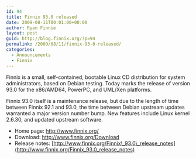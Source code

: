 ```yaml
---
id: 94
title: Finnix 93.0 released
date: 2009-08-11T00:01:00+00:00
author: Ryan Finnie
layout: post
guid: http://blog.finnix.org/?p=94
permalink: /2009/08/11/finnix-93-0-released/
categories:
  - Announcements
  - Finnix
---
```

Finnix is a small, self-contained, bootable Linux CD distribution for system administrators, based on Debian testing. Today marks the release of version 93.0 for the x86/AMD64, PowerPC, and UML/Xen platforms.

Finnix 93.0 itself is a maintenance release, but due to the length of time between Finnix 92.1 and 93.0, the time between Debian upstream updates warranted a major version number bump. New features include Linux kernel 2.6.30, and updated upstream software.

  * Home page: <http://www.finnix.org/>
  * Download: <http://www.finnix.org/Download>
  * Release notes: [http://www.finnix.org/Finnix\_93.0\_release_notes](http://www.finnix.org/Finnix_93.0_release_notes)
